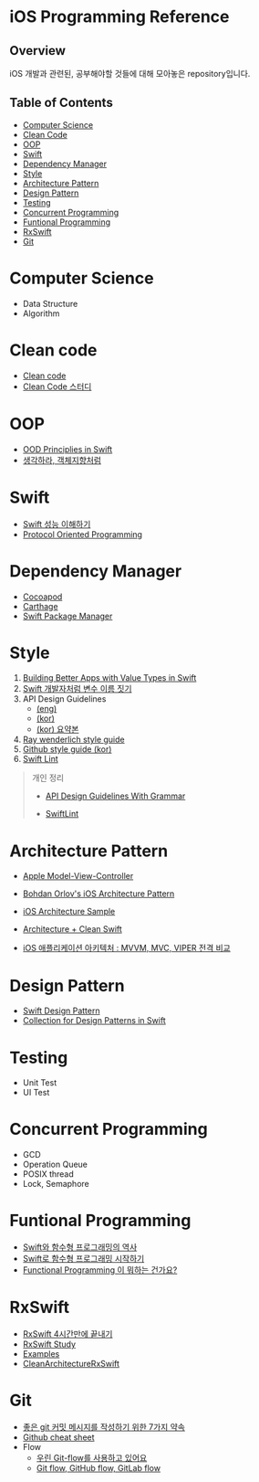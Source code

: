 # iOS Programming Reference

## Overview

iOS 개발과 관련된, 공부해야할 것들에 대해 모아놓은 repository입니다.

## Table of Contents

- [Computer Science](#Computer-Science)
- [Clean Code](#Clean-code)
- [OOP](#OOP)
- [Swift](#Swift)
- [Dependency Manager](#Dependency-Manager)
- [Style](#Style)
- [Architecture Pattern](#Architecture-Pattern)
- [Design Pattern](#Design-Pattern)
- [Testing](#Testing)
- [Concurrent Programming](#Concurrent-Programming)
- [Funtional Programming](#Funtional-Programming)
- [RxSwift](#RxSwift)
- [Git](#Git)

# Computer Science

- Data Structure
- Algorithm

# Clean code

- [Clean code](https://g.co/kgs/JYnTVF)
- [Clean Code 스터디](https://github.com/Yooii-Studios/Clean-Code)

# OOP

- [OOD Principlies in Swift](https://github.com/ochococo/OOD-Principles-In-Swift)
- [생각하라, 객체지향처럼](http://woowabros.github.io/study/2016/07/07/think_object_oriented.html)

# Swift

- [Swift 성능 이해하기](https://academy.realm.io/kr/posts/letswift-swift-performance/)
- [Protocol Oriented Programming](https://www.slideshare.net/slideshow/embed_code/key/JnOqM0ODnB27EB)

# Dependency Manager

- [Cocoapod](https://github.com/CocoaPods/CocoaPods)
- [Carthage](https://github.com/Carthage/Carthage)
- [Swift Package Manager](https://github.com/apple/swift-package-manager)

# Style

1. [Building Better Apps with Value Types in Swift](https://developer.apple.com/videos/play/wwdc2015/414/)
2. [Swift 개발자처럼 변수 이름 짓기](https://soojin.ro/blog/english-for-developers-swift)
3. API Design Guidelines
   - [(eng)](https://swift.org/documentation/api-design-guidelines/)
   - [(kor)](https://minsone.github.io/swift-internals/api-design-guidelines/?utm_source=soojinro&utm_medium=referral)
   - [(kor) 요약본](https://soojin.ro/blog/swift-api-design-guidelines-abbr)
4. [Ray wenderlich style guide](https://github.com/raywenderlich/swift-style-guide)
5. [Github style guide (kor)](https://github.com/minsOne/swift-style-guide/blob/master/README_KR.md)
6. [Swift Lint](https://github.com/realm/SwiftLint)

> 개인 정리
>
> - [API Design Guidelines With Grammar](/Style/API-Design-Guidelines-With-Grammar.md)
>
> - [SwiftLint](/Style/SwiftLint.md)

# Architecture Pattern

- [Apple Model-View-Controller](https://developer.apple.com/library/archive/documentation/General/Conceptual/DevPedia-CocoaCore/MVC.html)

- [Bohdan Orlov's iOS Architecture Pattern](https://medium.com/ios-os-x-development/ios-architecture-patterns-ecba4c38de52)
- [iOS Architecture Sample](https://github.com/giftbott/iOS-Architecture-Sample)
- [Architecture + Clean Swift](https://tv.naver.com/v/4980400)
- [iOS 애플리케이션 아키텍처 : MVVM, MVC, VIPER 전격 비교](https://academy.realm.io/kr/posts/krzysztof-zablocki-mDevCamp-ios-architecture-mvvm-mvc-viper/)

# Design Pattern

- [Swift Design Pattern](https://github.com/ochococo/Design-Patterns-In-Swift)
- [Collection for Design Patterns in Swift](https://medium.com/swiftworld/collection-for-design-patterns-in-swift-67265359aa47)

# Testing

- Unit Test
- UI Test

# Concurrent Programming

- GCD
- Operation Queue
- POSIX thread
- Lock, Semaphore

# Funtional Programming
- [Swift와 함수형 프로그래밍의 역사](https://academy.realm.io/kr/posts/tryswift-rob-napier-swift-legacy-functional-programming/)
- [Swift로 함수형 프로그래밍 시작하기](https://www.youtube.com/watch?v=H9aCQt2SPpQ)
- [Functional Programming 이 뭐하는 건가요?](https://www.youtube.com/watch?time_continue=2&v=HZkqMiwT-5A)

# RxSwift

- [RxSwift 4시간만에 끝내기](https://www.youtube.com/watch?v=w5Qmie-GbiA&list=PL03rJBlpwTaAh5zfc8KWALc3ADgugJwjq)
- [RxSwift Study](https://github.com/fimuxd/RxSwift)
- [Examples](https://github.com/DroidsOnRoids/RxSwiftExamples)
- [CleanArchitectureRxSwift](https://github.com/sergdort/CleanArchitectureRxSwift)

# Git

- [좋은 git 커밋 메시지를 작성하기 위한 7가지 약속](https://meetup.toast.com/posts/106)
- [Github cheat sheet](https://github.com/tiimgreen/github-cheat-sheet)
- Flow
  - [우린 Git-flow를 사용하고 있어요](http://woowabros.github.io/experience/2017/10/30/baemin-mobile-git-branch-strategy.html)
  - [Git flow, GitHub flow, GitLab flow](https://ujuc.github.io/2015/12/16/git-flow-github-flow-gitlab-flow/)
